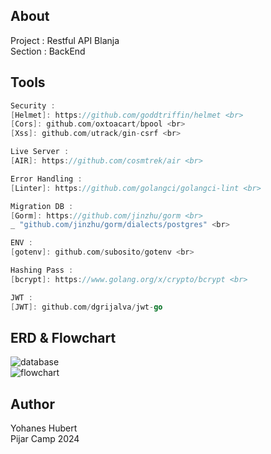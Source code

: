 ## About
Project : Restful API Blanja <br>
Section : BackEnd <br>

## Tools
```go
Security :
[Helmet]: https://github.com/goddtriffin/helmet <br>
[Cors]: github.com/oxtoacart/bpool <br>
[Xss]: github.com/utrack/gin-csrf <br>

Live Server :
[AIR]: https://github.com/cosmtrek/air <br>

Error Handling : 
[Linter]: https://github.com/golangci/golangci-lint <br>

Migration DB : 
[Gorm]: https://github.com/jinzhu/gorm <br>
_ "github.com/jinzhu/gorm/dialects/postgres" <br>

ENV : 
[gotenv]: github.com/subosito/gotenv <br>

Hashing Pass : 
[bcrypt]: https://www.golang.org/x/crypto/bcrypt <br>

JWT :
[JWT]: github.com/dgrijalva/jwt-go
```
## ERD & Flowchart
![database](https://github.com/yohansky/Be-Blanja/assets/69236028/171a80e2-1192-4079-a6a5-7796e4ee0c09) <br>
![flowchart](https://github.com/yohansky/Be-Blanja/assets/69236028/ccbc9989-43a3-4318-b5b5-18b518148543) <br>

## Author
Yohanes Hubert <br>
Pijar Camp 2024

